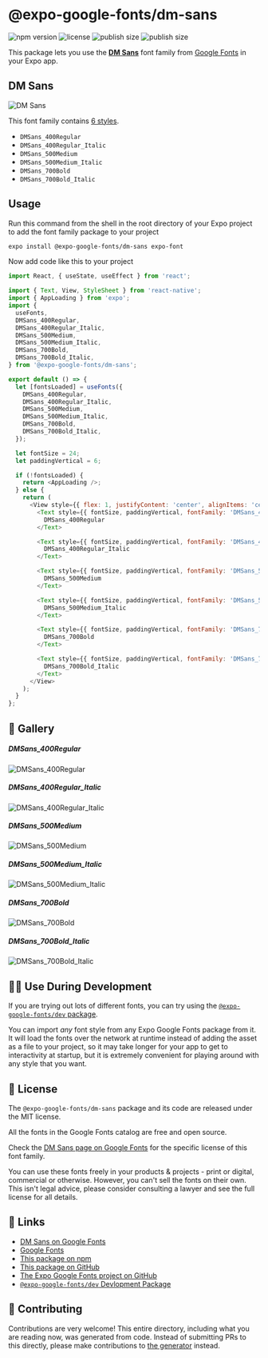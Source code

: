 # @expo-google-fonts/dm-sans

![npm version](https://flat.badgen.net/npm/v/@expo-google-fonts/dm-sans)
![license](https://flat.badgen.net/github/license/expo/google-fonts)
![publish size](https://flat.badgen.net/packagephobia/install/@expo-google-fonts/dm-sans)
![publish size](https://flat.badgen.net/packagephobia/publish/@expo-google-fonts/dm-sans)

This package lets you use the [**DM Sans**](https://fonts.google.com/specimen/DM+Sans) font family from [Google Fonts](https://fonts.google.com/) in your Expo app.

## DM Sans

![DM Sans](./font-family.png)

This font family contains [6 styles](#-gallery).

- `DMSans_400Regular`
- `DMSans_400Regular_Italic`
- `DMSans_500Medium`
- `DMSans_500Medium_Italic`
- `DMSans_700Bold`
- `DMSans_700Bold_Italic`

## Usage

Run this command from the shell in the root directory of your Expo project to add the font family package to your project
```sh
expo install @expo-google-fonts/dm-sans expo-font
```

Now add code like this to your project
```js
import React, { useState, useEffect } from 'react';

import { Text, View, StyleSheet } from 'react-native';
import { AppLoading } from 'expo';
import {
  useFonts,
  DMSans_400Regular,
  DMSans_400Regular_Italic,
  DMSans_500Medium,
  DMSans_500Medium_Italic,
  DMSans_700Bold,
  DMSans_700Bold_Italic,
} from '@expo-google-fonts/dm-sans';

export default () => {
  let [fontsLoaded] = useFonts({
    DMSans_400Regular,
    DMSans_400Regular_Italic,
    DMSans_500Medium,
    DMSans_500Medium_Italic,
    DMSans_700Bold,
    DMSans_700Bold_Italic,
  });

  let fontSize = 24;
  let paddingVertical = 6;

  if (!fontsLoaded) {
    return <AppLoading />;
  } else {
    return (
      <View style={{ flex: 1, justifyContent: 'center', alignItems: 'center' }}>
        <Text style={{ fontSize, paddingVertical, fontFamily: 'DMSans_400Regular' }}>
          DMSans_400Regular
        </Text>

        <Text style={{ fontSize, paddingVertical, fontFamily: 'DMSans_400Regular_Italic' }}>
          DMSans_400Regular_Italic
        </Text>

        <Text style={{ fontSize, paddingVertical, fontFamily: 'DMSans_500Medium' }}>
          DMSans_500Medium
        </Text>

        <Text style={{ fontSize, paddingVertical, fontFamily: 'DMSans_500Medium_Italic' }}>
          DMSans_500Medium_Italic
        </Text>

        <Text style={{ fontSize, paddingVertical, fontFamily: 'DMSans_700Bold' }}>
          DMSans_700Bold
        </Text>

        <Text style={{ fontSize, paddingVertical, fontFamily: 'DMSans_700Bold_Italic' }}>
          DMSans_700Bold_Italic
        </Text>
      </View>
    );
  }
};

```

## 🔡 Gallery

##### DMSans_400Regular
![DMSans_400Regular](./DMSans_400Regular.ttf.png)

##### DMSans_400Regular_Italic
![DMSans_400Regular_Italic](./DMSans_400Regular_Italic.ttf.png)

##### DMSans_500Medium
![DMSans_500Medium](./DMSans_500Medium.ttf.png)

##### DMSans_500Medium_Italic
![DMSans_500Medium_Italic](./DMSans_500Medium_Italic.ttf.png)

##### DMSans_700Bold
![DMSans_700Bold](./DMSans_700Bold.ttf.png)

##### DMSans_700Bold_Italic
![DMSans_700Bold_Italic](./DMSans_700Bold_Italic.ttf.png)


## 👩‍💻 Use During Development

If you are trying out lots of different fonts, you can try using the [`@expo-google-fonts/dev` package](https://github.com/expo/google-fonts/tree/master/font-packages/dev#readme).

You can import *any* font style from any Expo Google Fonts package from it. It will load the fonts
over the network at runtime instead of adding the asset as a file to your project, so it may take longer
for your app to get to interactivity at startup, but it is extremely convenient
for playing around with any style that you want.

## 📖 License

The `@expo-google-fonts/dm-sans` package and its code are released under the MIT license.

All the fonts in the Google Fonts catalog are free and open source.

Check the [DM Sans page on Google Fonts](https://fonts.google.com/specimen/DM+Sans) for the specific license of this font family.

You can use these fonts freely in your products & projects - print or digital, commercial or otherwise. However, you can't sell the fonts on their own. This isn't legal advice, please consider consulting a lawyer and see the full license for all details.

## 🔗 Links

- [DM Sans on Google Fonts](https://fonts.google.com/specimen/DM+Sans)
- [Google Fonts](https://fonts.google.com/)
- [This package on npm](https://www.npmjs.com/package/@expo-google-fonts/dm-sans)
- [This package on GitHub](https://github.com/expo/google-fonts/tree/master/font-packages/dm-sans)
- [The Expo Google Fonts project on GitHub](https://github.com/expo/google-fonts)
- [`@expo-google-fonts/dev` Devlopment Package](https://github.com/expo/google-fonts/tree/master/font-packages/dev)

## 🤝 Contributing

Contributions are very welcome! This entire directory, including what you are reading now, was generated from code. Instead of submitting PRs to this directly, please make contributions to [the generator](https://github.com/expo/google-fonts/tree/master/packages/generator) instead.
